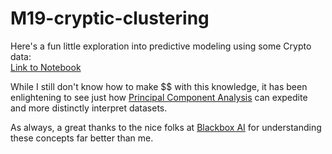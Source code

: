 # M19-cryptic-clustering

Here's a fun little exploration into predictive modeling using some Crypto data:<br>
[Link to Notebook](https://nbviewer.jupyter.org/github/famndox/M19-cryptic-clustering/blob/main/Crypto_Clustering_starter_code.ipynb)<br>

While I still don't know how to make $$ with this knowledge, it has been enlightening to see just how <a href='https://en.wikipedia.org/wiki/Principal_component_analysis'>Principal Component Analysis</a> can expedite and more distinctly interpret datasets. 

As always, a great thanks to the nice folks at <a href='https://www.blackbox.ai/'>Blackbox AI</a> for understanding these concepts far better than me. 


